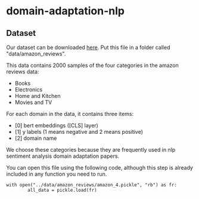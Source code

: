 # domain-adaptation-nlp

## Dataset
Our dataset can be downloaded [here](https://drive.google.com/file/d/1zq_ltCCvozTCrdGReCefkhgZR-ueszda/view?usp=sharing).
Put this file in a folder called "data/amazon_reviews".

This data contains 2000 samples of the four categories in the amazon reviews data:
* Books
* Electronics
* Home and Kitchen
* Movies and TV

For each domain in the data, it contains three items: 
* [0] bert embeddings ([CLS] layer)
* [1] y labels (1 means negative and 2 means positive)
* [2] domain name

We choose these categories because they are frequently used in nlp sentiment analysis domain adaptation papers.

You can open this file using the following code, although this step is already included in any function you need to run.

```
with open("../data/amazon_reviews/amazon_4.pickle", "rb") as fr:
        all_data = pickle.load(fr)
```
    
